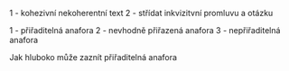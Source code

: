 1 - kohezivní nekoherentní text
2 - střídat inkvizitvní promluvu a otázku

1 - přiřaditelná anafora
2 - nevhodně přiřazená anafora
3 - nepřiřaditelná anafora

Jak hluboko může zaznít přiřaditelná anafora
